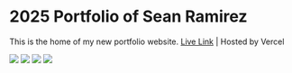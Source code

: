 # 2025 Portfolio of Sean Ramirez
This is the home of my new portfolio website.
[Live Link](https://seanramirez.vercel.app) | Hosted by Vercel

<p>
    <img src="https://img.shields.io/badge/JavaScript-f7df1e?style=for-the-badge&logo=javascript&logoColor=black" />
    <img src="https://img.shields.io/badge/CSS-264de4?&style=for-the-badge&logo=css3&logoColor=white" />
    <img src="https://img.shields.io/badge/Next.js-000000?style=for-the-badge&logo=nextdotjs&logoColor=white" />
    <img src="https://img.shields.io/badge/Vercel-000000?style=for-the-badge&logo=vercel&logoColor=white" />
</p>

